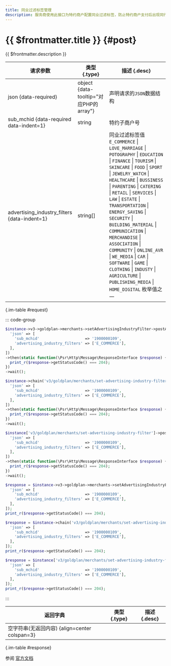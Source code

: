 ```yaml
---
title: 同业过滤标签管理
description: 服务商使用此接口为特约商户配置同业过滤标签，防止特约商户支付后出现同行业的广告内容。
---
```


# {{ $frontmatter.title }} {#post}

{{ $frontmatter.description }}

| 请求参数 | 类型 {.type} | 描述 {.desc}
| --- | --- | ---
| json {data-required} | object {data-tooltip="对应PHP的array"} | 声明请求的`JSON`数据结构
| sub_mchid {data-required data-indent=1} | string | 特约子商户号
| advertising_industry_filters {data-indent=1} | string[] | 同业过滤标签值<br/>`E_COMMERCE` \| `LOVE_MARRIAGE` \| `POTOGRAPHY` \| `EDUCATION` \| `FINANCE` \| `TOURISM` \| `SKINCARE` \| `FOOD` \| `SPORT` \| `JEWELRY_WATCH` \| `HEALTHCARE` \| `BUSSINESS` \| `PARENTING` \| `CATERING` \| `RETAIL` \| `SERVICES` \| `LAW` \| `ESTATE` \| `TRANSPORTATION` \| `ENERGY_SAVING` \| `SECURITY` \| `BUILDING_MATERIAL` \| `COMMUNICATION` \| `MERCHANDISE` \| `ASSOCIATION` \| `COMMUNITY` \| `ONLINE_AVR` \| `WE_MEDIA` \| `CAR` \| `SOFTWARE` \| `GAME` \| `CLOTHING` \| `INDUSTY` \| `AGRICULTURE` \| `PUBLISHING_MEDIA` \| `HOME_DIGITAL` 枚举值之一

{.im-table #request}

::: code-group

```php [异步纯链式]
$instance->v3->goldplan->merchants->setAdvertisingIndustryFilter->postAsync([
  'json' => [
    'sub_mchid'                    => '1900000109',
    'advertising_industry_filters' => ['E_COMMERCE'],
  ],
])
->then(static function(\Psr\Http\Message\ResponseInterface $response) {
  print_r($response->getStatusCode() === 204);
})
->wait();
```

```php [异步声明式]
$instance->chain('v3/goldplan/merchants/set-advertising-industry-filter')->postAsync([
  'json' => [
    'sub_mchid'                    => '1900000109',
    'advertising_industry_filters' => ['E_COMMERCE'],
  ],
])
->then(static function(\Psr\Http\Message\ResponseInterface $response) {
  print_r($response->getStatusCode() === 204);
})
->wait();
```

```php [异步属性式]
$instance['v3/goldplan/merchants/set-advertising-industry-filter']->postAsync([
  'json' => [
    'sub_mchid'                    => '1900000109',
    'advertising_industry_filters' => ['E_COMMERCE'],
  ],
])
->then(static function(\Psr\Http\Message\ResponseInterface $response) {
  print_r($response->getStatusCode() === 204);
})
->wait();
```

```php [同步纯链式]
$response = $instance->v3->goldplan->merchants->setAdvertisingIndustryFilter->post([
  'json' => [
    'sub_mchid'                    => '1900000109',
    'advertising_industry_filters' => ['E_COMMERCE'],
  ],
]);
print_r($response->getStatusCode() === 204);
```

```php [同步声明式]
$response = $instance->chain('v3/goldplan/merchants/set-advertising-industry-filter')->post([
  'json' => [
    'sub_mchid'                    => '1900000109',
    'advertising_industry_filters' => ['E_COMMERCE'],
  ],
]);
print_r($response->getStatusCode() === 204);
```

```php [同步属性式]
$response = $instance['v3/goldplan/merchants/set-advertising-industry-filter']->post([
  'json' => [
    'sub_mchid'                    => '1900000109',
    'advertising_industry_filters' => ['E_COMMERCE'],
  ],
]);
print_r($response->getStatusCode() === 204);
```

:::

| 返回字典 | 类型 {.type} | 描述 {.desc}
| --- | --- | ---
| 空字符串(无返回内容) {align=center colspan=3}

{.im-table #response}

参阅 [官方文档](https://pay.weixin.qq.com/wiki/doc/apiv3/wxpay/goldplan/chapter3_3.shtml)

